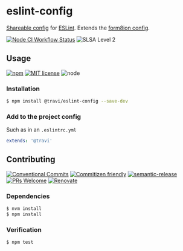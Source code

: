 # eslint-config

[Shareable config](https://eslint.org/docs/developer-guide/shareable-configs)
for [ESLint](https://eslint.org). Extends the [form8ion config](https://github.com/form8ion/eslint-config).

<!--status-badges start -->

[![Node CI Workflow Status][github-actions-ci-badge]][github-actions-ci-link]
![SLSA Level 2][slsa-badge]

<!--status-badges end -->

## Usage

<!--consumer-badges start -->

[![npm][npm-badge]][npm-link]
[![MIT license][license-badge]][license-link]
![node][node-badge]

<!--consumer-badges end -->

### Installation

```sh
$ npm install @travi/eslint-config --save-dev
```

### Add to the project config

Such as in an `.eslintrc.yml`

```yml
extends: '@travi'
```

## Contributing

<!--contribution-badges start -->

[![Conventional Commits][commit-convention-badge]][commit-convention-link]
[![Commitizen friendly][commitizen-badge]][commitizen-link]
[![semantic-release][semantic-release-badge]][semantic-release-link]
[![PRs Welcome][PRs-badge]][PRs-link]
[![Renovate][renovate-badge]][renovate-link]

<!--contribution-badges end -->

### Dependencies

```sh
$ nvm install
$ npm install
```

### Verification

```sh
$ npm test
```

[npm-link]: https://www.npmjs.com/package/@travi/eslint-config

[npm-badge]: https://img.shields.io/npm/v/@travi/eslint-config?logo=npm

[license-link]: LICENSE

[license-badge]: https://img.shields.io/github/license/travi/eslint-config.svg

[commit-convention-link]: https://conventionalcommits.org

[commit-convention-badge]: https://img.shields.io/badge/Conventional%20Commits-1.0.0-yellow.svg

[commitizen-link]: http://commitizen.github.io/cz-cli/

[commitizen-badge]: https://img.shields.io/badge/commitizen-friendly-brightgreen.svg

[semantic-release-link]: https://github.com/semantic-release/semantic-release

[semantic-release-badge]: https://img.shields.io/badge/semantic--release-angular-e10079?logo=semantic-release

[PRs-link]: http://makeapullrequest.com

[PRs-badge]: https://img.shields.io/badge/PRs-welcome-brightgreen.svg

[renovate-link]: https://renovatebot.com

[renovate-badge]: https://img.shields.io/badge/renovate-enabled-brightgreen.svg?logo=renovatebot

[github-actions-ci-link]: https://github.com/travi/eslint-config/actions?query=workflow%3A%22Node.js+CI%22+branch%3Amaster

[github-actions-ci-badge]: https://github.com/travi/eslint-config/workflows/Node.js%20CI/badge.svg

[node-badge]: https://img.shields.io/node/v/@travi/eslint-config?logo=node.js

[slsa-badge]: https://slsa.dev/images/gh-badge-level2.svg
